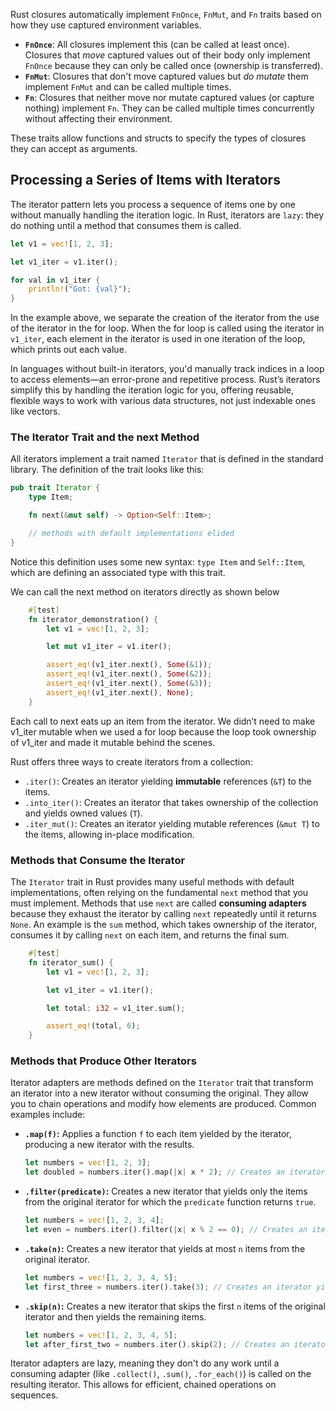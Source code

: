 Rust closures automatically implement `FnOnce`, `FnMut`, and `Fn` traits based on how they use captured environment variables.

* **`FnOnce`**: All closures implement this (can be called at least once). Closures that *move* captured values out of their body only implement `FnOnce` because they can only be called once (ownership is transferred).
* **`FnMut`**: Closures that don't move captured values but *do mutate* them implement `FnMut` and can be called multiple times.
* **`Fn`**: Closures that neither move nor mutate captured values (or capture nothing) implement `Fn`. They can be called multiple times concurrently without affecting their environment.

These traits allow functions and structs to specify the types of closures they can accept as arguments.


## Processing a Series of Items with Iterators
The iterator pattern lets you process a sequence of items one by one without manually handling the iteration logic. In Rust, iterators are `lazy`: they do nothing until a method that consumes them is called.

```rust
let v1 = vec![1, 2, 3];

let v1_iter = v1.iter();

for val in v1_iter {
    println!("Got: {val}");
}
```

In the example above, we separate the creation of the iterator from the use of the iterator in the for loop. When the for loop is called using the iterator in `v1_iter`, each element in the iterator is used in one iteration of the loop, which prints out each value.

In languages without built-in iterators, you'd manually track indices in a loop to access elements—an error-prone and repetitive process. Rust’s iterators simplify this by handling the iteration logic for you, offering reusable, flexible ways to work with various data structures, not just indexable ones like vectors.

### The Iterator Trait and the next Method
All iterators implement a trait named `Iterator` that is defined in the standard library. The definition of the trait looks like this:

```rust
pub trait Iterator {
    type Item;

    fn next(&mut self) -> Option<Self::Item>;

    // methods with default implementations elided
}
```

Notice this definition uses some new syntax: `type Item` and `Self::Item`, which are defining an associated type with this trait. 

We can call the next method on iterators directly as shown below

```rust
    #[test]
    fn iterator_demonstration() {
        let v1 = vec![1, 2, 3];

        let mut v1_iter = v1.iter();

        assert_eq!(v1_iter.next(), Some(&1));
        assert_eq!(v1_iter.next(), Some(&2));
        assert_eq!(v1_iter.next(), Some(&3));
        assert_eq!(v1_iter.next(), None);
    }
```

Each call to next eats up an item from the iterator. We didn’t need to make v1_iter mutable when we used a for loop because the loop took ownership of v1_iter and made it mutable behind the scenes.

Rust offers three ways to create iterators from a collection:

* `.iter()`: Creates an iterator yielding **immutable** references (`&T`) to the items.
* `.into_iter()`: Creates an iterator that takes ownership of the collection and yields owned values (`T`).
* `.iter_mut()`: Creates an iterator yielding mutable references (`&mut T`) to the items, allowing in-place modification.

### Methods that Consume the Iterator
The `Iterator` trait in Rust provides many useful methods with default implementations, often relying on the fundamental `next` method that you must implement. Methods that use `next` are called **consuming adapters** because they exhaust the iterator by calling `next` repeatedly until it returns `None`. An example is the `sum` method, which takes ownership of the iterator, consumes it by calling `next` on each item, and returns the final sum.

```rust
    #[test]
    fn iterator_sum() {
        let v1 = vec![1, 2, 3];

        let v1_iter = v1.iter();

        let total: i32 = v1_iter.sum();

        assert_eq!(total, 6);
    }
```


### Methods that Produce Other Iterators

Iterator adapters are methods defined on the `Iterator` trait that transform an iterator into a new iterator without consuming the original. They allow you to chain operations and modify how elements are produced. Common examples include:

* **`.map(f)`:** Applies a function `f` to each item yielded by the iterator, producing a new iterator with the results.

    ```rust
    let numbers = vec![1, 2, 3];
    let doubled = numbers.iter().map(|x| x * 2); // Creates an iterator yielding 2, 4, 6
    ```

* **`.filter(predicate)`:** Creates a new iterator that yields only the items from the original iterator for which the `predicate` function returns `true`.

    ```rust
    let numbers = vec![1, 2, 3, 4];
    let even = numbers.iter().filter(|x| x % 2 == 0); // Creates an iterator yielding 2, 4
    ```

* **`.take(n)`:** Creates a new iterator that yields at most `n` items from the original iterator.

    ```rust
    let numbers = vec![1, 2, 3, 4, 5];
    let first_three = numbers.iter().take(3); // Creates an iterator yielding 1, 2, 3
    ```

* **`.skip(n)`:** Creates a new iterator that skips the first `n` items of the original iterator and then yields the remaining items.

    ```rust
    let numbers = vec![1, 2, 3, 4, 5];
    let after_first_two = numbers.iter().skip(2); // Creates an iterator yielding 3, 4, 5
    ```

Iterator adapters are lazy, meaning they don't do any work until a consuming adapter (like `.collect()`, `.sum()`, `.for_each()`) is called on the resulting iterator. This allows for efficient, chained operations on sequences.

